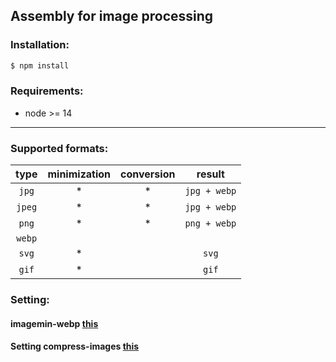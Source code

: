 ## Assembly for image processing

### Installation:

```bash
$ npm install
```

### Requirements:

- node >= 14

***

### Supported formats:

|  type  | minimization | conversion |    result    |
|:------:|:------------:|:----------:|:------------:|
| `jpg`  |      *       |     *      | `jpg + webp` |
| `jpeg` |      *       |     *      | `jpg + webp` |
| `png`  |      *       |     *      | `png + webp` |
| `webp` |              |            |              |
| `svg`  |      *       |            |    `svg`     |
| `gif`  |      *       |            |    `gif`     |

### Setting:
#### imagemin-webp [this](https://www.npmjs.com/package/imagemin-webp)
#### Setting compress-images [this](https://github.com/Yuriy-Svetlov/compress-images/)
